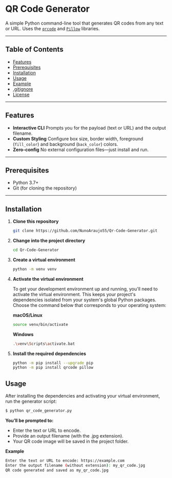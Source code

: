 # QR Code Generator

A simple Python command-line tool that generates QR codes from any text or URL. Uses the [`qrcode`](https://pypi.org/project/qrcode/) and [`Pillow`](https://pypi.org/project/Pillow/) libraries.

---

## Table of Contents

- [Features](#features)
- [Prerequisites](#prerequisites)
- [Installation](#installation)
- [Usage](#usage)
- [Example](#example)
- [.gitignore](#gitignore)
- [License](#license)

---

## Features

- **Interactive CLI**
  Prompts you for the payload (text or URL) and the output filename.
- **Custom Styling**
  Configure box size, border width, foreground (`fill_color`) and background (`back_color`) colors.
- **Zero-config**
  No external configuration files—just install and run.

---

## Prerequisites

- Python 3.7+
- Git (for cloning the repository)

---

## Installation

1.  **Clone this repository**
    ```bash
    git clone https://github.com/NunoAraujo55/Qr-Code-Generator.git
    ```
2.  **Change into the project directory**
    ```bash
    cd Qr-Code-Generator
    ```
3.  **Create a virtual environment**
    ```bash
    python -m venv venv
    ```
4.  **Activate the virtual environment**

    To get your development environment up and running, you'll need to activate the virtual environment. This keeps your project's dependencies isolated from your system's global Python packages. Choose the command below that corresponds to your operating system:

    **macOS/Linux**
    ```bash
    source venv/bin/activate
    ```
    **Windows**
    ```bash
    .\venv\Scripts\activate.bat
    ```
5.  **Install the required dependencies**
    ```bash
    python -m pip install --upgrade pip
    python -m pip install qrcode pillow
    ```

## Usage
After installing the dependencies and activating your virtual environment, run the generator script:
```bash
$ python qr_code_generator.py
```
**You’ll be prompted to:**

- Enter the text or URL to encode.
- Provide an output filename (with the .jpg extension).
- Your QR code image will be saved in the project folder.

**Example**
```bash
Enter the text or URL to encode: https://example.com
Enter the output filename (without extension): my_qr_code.jpg
QR code generated and saved as my_qr_code.jpg
```
